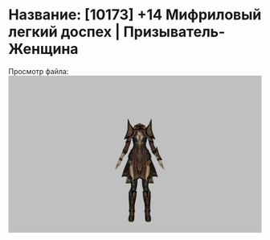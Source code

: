 # Название: [10173] +14 Мифриловый легкий доспех | Призыватель-Женщина

Просмотр файла:
![p090021.png](p090021.png)